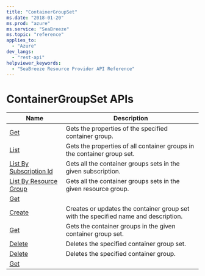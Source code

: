 ```yaml
---
title: "ContainerGroupSet"
ms.date: "2018-01-20"
ms.prod: "azure"
ms.service: "SeaBreeze"
ms.topic: "reference"
applies_to: 
  - "Azure"
dev_langs: 
  - "rest-api"
helpviewer_keywords: 
  - "SeaBreeze Resource Provider API Reference"
---
```

# ContainerGroupSet APIs

| Name | Description |
| --- | --- |
| [Get](seabreeze-api-containergroupsetinstance_get.md) | Gets the properties of the specified container group.<br/> |
| [List](seabreeze-api-containergroupsetinstance_list.md) | Gets the properties of all container groups in the container group set.<br/> |
| [List By Subscription Id](seabreeze-api-containergroupsets_listbysubscriptionid.md) | Gets all the container groups sets in the given subscription.<br/> |
| [List By Resource Group](seabreeze-api-containergroupsets_listbyresourcegroup.md) | Gets all the container groups sets in the given resource group.<br/> |
| [Get](seabreeze-api-containergroupsetcontainerlogs_get.md) |  |
| [Create](seabreeze-api-containergroupset_create.md) | Creates or updates the container group set with the specified name and description.<br/> |
| [Get](seabreeze-api-containergroupset_get.md) | Gets the container groups in the given container group set.<br/> |
| [Delete](seabreeze-api-containergroupset_delete.md) | Deletes the specified container group set.<br/> |
| [Delete](seabreeze-api-containergroups_delete.md) | Deletes the specified container group.<br/> |
| [Get](seabreeze-api-containergroupscontainerlogs_get.md) |  |


